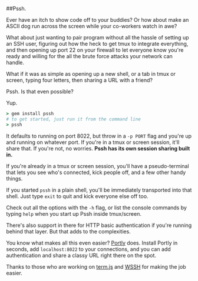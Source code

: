 ##Pssh.

Ever have an itch to show code off to your buddies? Or how about make an ASCII dog
run across the screen while your co-workers watch in awe?

What about just wanting to pair program without all the hassle of setting up an SSH
user, figuring out how the heck to get tmux to integrate everything, and then
opening up port 22 on your firewall to let everyone know you're ready and willing
for the all the brute force attacks your network can handle.

What if it was as simple as opening up a new shell, or a tab in tmux or screen,
typing four letters, then sharing a URL with a friend?

Pssh. Is that even possible?

Yup.

```ruby
> gem install pssh
# to get started, just run it from the command line
> pssh
```

It defaults to running on port 8022, but throw in a `-p PORT` flag and you're
up and running on whatever port.  If you're in a tmux or screen session, it'll
share that.  If you're not, no worries. **Pssh has its own session sharing built in.**

If you're already in a tmux or screen session, you'll have a pseudo-terminal
that lets you see who's connected, kick people off, and a few other handy things.

If you started `pssh` in a plain shell, you'll be immediately transported into
that shell. Just type `exit` to quit and kick everyone else off too.

Check out all the options with the `-h` flag, or list the console commands by
typing `help` when you start up Pssh inside tmux/screen.

There's also support in there for HTTP basic authentication if you're running
behind that layer. But that adds to the complexities.

You know what makes all this even easier? <a href="https://getportly.com">Portly</a> does.
Install Portly in seconds, add `localhost:8022` to your connections, and you can
add authentication and share a classy URL right there on the spot.

Thanks to those who are working on <a href="https://github.com/chjj/term.js/">term.js</a> and <a href="https://github.com/aluzzardi/wssh">WSSH</a> for making the job easier.
